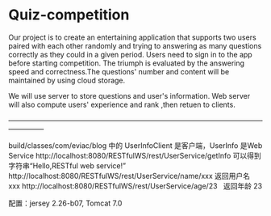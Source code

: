 # Quiz-competition
</p>
Our project is to create an entertaining application that supports two users paired with each other randomly and trying to answering as many questions correctly as they could in a given period. Users need to sign in to the app before starting competition. The triumph is evaluated by the answering speed and correctness.The questions' number and content will be maintained by using cloud storage.
<p>
</p>
We will use server to store questions and user's information. Web server will also compute users' experience and rank ,then retuen to clients.
<p>
</p>
—————————————————————————————————————————
<p>
</p>
build/classes/com/eviac/blog 中的 UserInfoClient 是客户端，UserInfo 是Web Service
http://localhost:8080/RESTfulWS/rest/UserService/getInfo 可以得到字符串“Hello,RESTful web service!”
http://localhost:8080/RESTfulWS/rest/UserService/name/xxx 返回用户名 xxx
http://localhost:8080/RESTfulWS/rest/UserService/age/23   返回年龄 23
<p>
</p>
配置：jersey 2.26-b07, Tomcat 7.0
<p>
